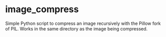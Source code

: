 # image_compress

Simple Python script to compress an image recursively with the Pillow fork of PIL.
Works in the same directory as the image being compressed.